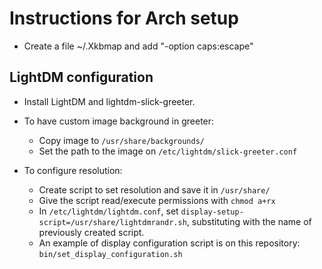 # Instructions for Arch setup

- Create a file ~/.Xkbmap and add "-option caps:escape"

## LightDM configuration

- Install LightDM and lightdm-slick-greeter.

- To have custom image background in greeter:

  - Copy image to `/usr/share/backgrounds/`
  - Set the path to the image on `/etc/lightdm/slick-greeter.conf`

- To configure resolution:

  - Create script to set resolution and save it in `/usr/share/`
  - Give the script read/execute permissions with `chmod a+rx`
  - In `/etc/lightdm/lightdm.conf`, set `display-setup-script=/usr/share/lightdmrandr.sh`, substituting with the name of previously created script.
  - An example of display configuration script is on this repository: `bin/set_display_configuration.sh`

